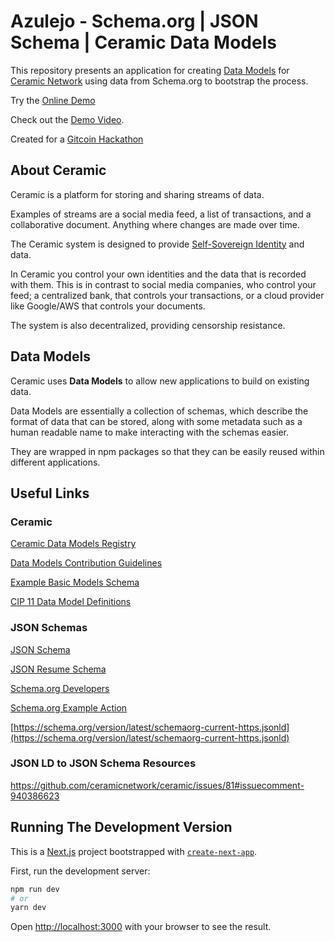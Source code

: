 # Azulejo - Schema.org | JSON Schema | Ceramic Data Models

This repository presents an application for creating [Data Models](https://developers.ceramic.network/tools/glaze/datamodel/) for [Ceramic Network](https://ceramic.network/) using data from Schema.org to bootstrap the process.

Try the [Online Demo](https://ceramic-models.vercel.app/)

Check out the [Demo Video](https://youtu.be/2beg-w2BoBc).

Created for a [Gitcoin Hackathon](https://gitcoin.co/issue/ceramicnetwork/ceramic/81/100026724)

## About Ceramic

Ceramic is a platform for storing and sharing streams of data.

Examples of streams are a social media feed, a list of transactions, and a collaborative document. Anything where changes are made over time.

The Ceramic system is designed to provide [Self-Sovereign Identity](https://en.wikipedia.org/wiki/Self-sovereign_identity) and data.

In Ceramic you control your own identities and the data that is recorded with them. This is in contrast to social media companies, who control your feed; a centralized bank, that controls your transactions, or a cloud provider like Google/AWS that controls your documents. 

The system is also decentralized, providing censorship resistance.

## Data Models

Ceramic uses **Data Models** to allow new applications to build on existing data.

Data Models are essentially a collection of schemas, which describe the format of data that can be stored, along with some metadata such as a human readable name to make interacting with the schemas easier.

They are wrapped in npm packages so that they can be easily reused within different applications.

## Useful Links

### Ceramic

[Ceramic Data Models Registry](https://github.com/ceramicstudio/datamodels)

[Data Models Contribution Guidelines](https://github.com/ceramicstudio/datamodels/blob/38cdd10596b1da80ecf61f8f384d91d630a3022e/CONTRIBUTING.md)

[Example Basic Models Schema](https://github.com/ceramicstudio/datamodels/blob/main/packages/identity-profile-basic/schemas/BasicProfile.json)

[CIP 11 Data Model Definitions](https://github.com/ceramicnetwork/CIP/blob/main/CIPs/CIP-11/CIP-11.md)

### JSON Schemas

[JSON Schema](https://json-schema.org/learn/getting-started-step-by-step.html)

[JSON Resume Schema](https://jsonresume.org/schema/)

[Schema.org Developers](https://schema.org/docs/developers.html)

[Schema.org Example Action](https://schema.org/AcceptAction)

[https://schema.org/version/latest/schemaorg-current-https.jsonld](https://schema.org/version/latest/schemaorg-current-https.jsonld)

### JSON LD to JSON Schema Resources

https://github.com/ceramicnetwork/ceramic/issues/81#issuecomment-940386623

## Running The Development Version

This is a [Next.js](https://nextjs.org/) project bootstrapped with [`create-next-app`](https://github.com/vercel/next.js/tree/canary/packages/create-next-app).

First, run the development server:

```bash
npm run dev
# or
yarn dev
```

Open [http://localhost:3000](http://localhost:3000) with your browser to see the result.
